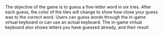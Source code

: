 The objective of the game is to guess a five-letter word in six tries. After each
guess, the color of the tiles will change to show how close your guess was to the
correct word.
Users can guess words through the in-game virtual keyboard or can use an actual
keyboard. The in-game virtual keyboard also shows letters you have guessed
already, and their result
